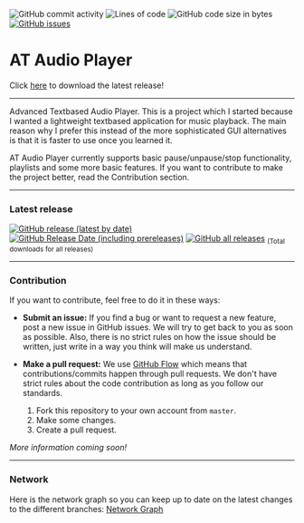 ![GitHub commit activity](https://img.shields.io/github/commit-activity/w/IsakTheHacker/AT-Audio-Player)
![Lines of code](https://img.shields.io/tokei/lines/github/IsakTheHacker/AT-Audio-Player)
![GitHub code size in bytes](https://img.shields.io/github/languages/code-size/IsakTheHacker/AT-Audio-Player)
[![GitHub issues](https://img.shields.io/github/issues/IsakTheHacker/AT-Audio-Player)](https://github.com/IsakTheHacker/AT-Audio-Player/issues)

# AT Audio Player

Click [here](https://github.com/IsakTheHacker/AT-Audio-Player/releases/latest) to download the latest release!

***

Advanced Textbased Audio Player. This is a project which I started because I wanted a lightweight textbased application for music playback. The main reason why I prefer this instead of the more sophisticated GUI alternatives is that it is faster to use once you learned it.

AT Audio Player currently supports basic pause/unpause/stop functionality, playlists and some more basic features. If you want to contribute to make the project better, read the Contribution section.

***

### Latest release
[![GitHub release (latest by date)](https://img.shields.io/github/v/release/IsakTheHacker/AT-Audio-Player?include_prereleases)](https://github.com/IsakTheHacker/AT-Audio-Player/releases)
[![GitHub Release Date (including prereleases)](https://img.shields.io/github/release-date-pre/IsakTheHacker/AT-Audio-Player)](https://github.com/IsakTheHacker/AT-Audio-Player/releases)
[![GitHub all releases](https://img.shields.io/github/downloads/IsakTheHacker/AT-Audio-Player/total)](https://github.com/IsakTheHacker/AT-Audio-Player/releases) <sub>(Total downloads for all releases)</sub>

***

### Contribution
If you want to contribute, feel free to do it in these ways:
- **Submit an issue:** If you find a bug or want to request a new feature, post a new issue in GitHub issues. We will try to get back to you as soon as possible. Also, there is no strict rules on how the issue should be written, just write in a way you think will make us understand.
- **Make a pull request:** We use [GitHub Flow](https://guides.github.com/introduction/flow/index.html) which means that contributions/commits happen through pull requests. We don't have strict rules about the code contribution as long as you follow our standards.

  1. Fork this repository to your own account from `master`.
  2. Make some changes.
  3. Create a pull request.

*More information coming soon!*

***

### Network
Here is the network graph so you can keep up to date on the latest changes to the different branches:
[Network Graph](https://github.com/IsakTheHacker/AT-Audio-Player/network)